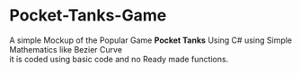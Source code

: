 # Pocket-Tanks-Game
A simple Mockup of the Popular Game **Pocket Tanks** Using C# using Simple Mathematics like Bezier Curve <br />
it is coded using basic code and no Ready made functions.
